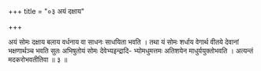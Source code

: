 +++
title = "०३ अयं दक्षाय"

+++

अयं सोमः दक्षाय बलाय वर्धनाय वा साधनः साधयिता भवति । तथा यं सोमः शर्धाय वेगार्थ वीतये देवानां भक्षणार्थञ्च भवति सुतः अभिषुतोयं सोमः देवेभ्यइन्द्रादि- भ्योमधुमत्तमः अतिशयेन माधुर्ययुक्तोभवति । अत्यन्तं मदकरोभवतीतिवा ॥ ३ ॥